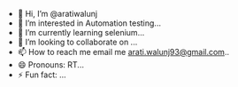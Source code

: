 - 👋 Hi, I’m @aratiwalunj
- 👀 I’m interested in Automation testing...
- 🌱 I’m currently learning selenium...
- 💞️ I’m looking to collaborate on ...
- 📫 How to reach me email me arati.walunj93@gmail.com..
- 😄 Pronouns: RT...
- ⚡ Fun fact: ...

<!---
aratiwalunj/aratiwalunj is a ✨ special ✨ repository because its `README.md` (this file) appears on your GitHub profile.
You can click the Preview link to take a look at your changes.
--->
